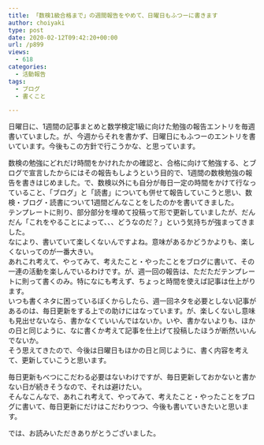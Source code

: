 ```yaml
---
title: 「数検1級合格まで」の週間報告をやめて、日曜日もふつーに書きます
author: choiyaki
type: post
date: 2020-02-12T09:42:20+00:00
url: /p899
views:
  - 618
categories:
  - 活動報告
tags:
  - ブログ
  - 書くこと

---
```

日曜日に、1週間の記事まとめと数学検定1級に向けた勉強の報告エントリを毎週書いていました。が、今週からそれを書かず、日曜日にもふつーのエントリを書いています。今後もこの方針で行こうかな、と思っています。

数検の勉強にどれだけ時間をかけれたかの確認と、合格に向けて勉強する、とブログで宣言したからにはその報告もしようという目的で、1週間の数検勉強の報告を書きはじめました。で、数検以外にも自分が毎日一定の時間をかけて行なっていること、「ブログ」と「読書」についても併せて報告していこうと思い、数検・ブログ・読書について1週間どんなことをしたのかを書いてきました。  
テンプレートに則り、部分部分を埋めて投稿って形で更新していましたが、だんだん「これをやることによって、、、どうなのだ？」という気持ちが強まってきました。  
なにより、書いていて楽しくないんですよね。意味があるかどうかよりも、楽しくないってのが一番大きい。  
あれこれ考えて、やってみて、考えたこと・やったことをブログに書いて、その一連の活動を楽しんでいるわけです。が、週一回の報告は、ただただテンプレートに則って書くのみ。特になにも考えず、ちょっと時間を使えば記事は仕上がります。  
いつも書くネタに困っているぼくからしたら、週一回ネタを必要としない記事があるのは、毎日更新をする上での助けにはなっています。が、楽しくないし意味も見出せないなら、書かなくていいんではないか。いや、書かないよりも、ほかの日と同じように、なに書くか考えて記事を仕上げて投稿したほうが断然いいんでないか。  
そう思えてきたので、今後は日曜日もほかの日と同じように、書く内容を考えて、更新していこうと思います。

毎日更新もべつにこだわる必要はないわけですが、毎日更新しておかないと書かない日が続きそうなので、それは避けたい。  
そんなこんなで、あれこれ考えて、やってみて、考えたこと・やったことをブログに書いて、毎日更新にだけはこだわりつつ、今後も書いていきたいと思います。

では、お読みいただきありがとうございました。